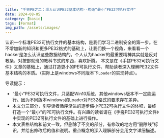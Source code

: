 ```yaml
---
title: "手搓PE之二：深入认识PE32基本结构--构造“最小”PE32可执行文件"
date: 2024-08-05
category: [basic]
tags: [Format]
img_path: /assets/images/
---
```


认识一个标准PE32可执行文件的基本结构，是我们学习二进制安全的第一步。在不增加新的知识和更多PE32格式的基础上，让我们换一个视角，来看看一个hacker是怎么认识这些数据结构的。个人认为hacker的最重要精神其实就是反对教条，对按部就班的教科书式的东西，喜欢折腾。
       本文是在《手搓PE32可执行文件》文章的基础上，通过打造更小的PE可执行文件，帮助读者深入理解PE32文件基本结构的本质。（实际上是windows不同版本下`Loader`的实现特点）。

导读提示：

* “最小”PE32可执行文件，只适配Win10系统，其他windows版本不一定能运行。因为不同版本windows的Loader对PE32格式的要求存在差异。
* 本文分三部分，引导读者循序渐进的逐步缩小PE32可执行文件的体积，最终打造一个“最小”的PE可执行文件。有兴趣的读者请在《手搓PE32可执行文件》中实现的PE32可执行文件的基础上进行操作。
* 本文表格结构和前文一致，但删除了不变的部分，有修改的地方用“删除线”标识，并给出修改后的值和说明。重点概念的深入理解部分会用文字详细描述。
